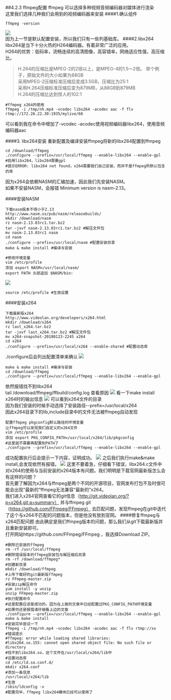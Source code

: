 ##4.2.3 ffmpeg配置
ffmpeg 可以选择多种视频音频编码器对媒体进行渲染  
这里我们选择几种我们会用到的视频编码器来安装
####1.确认组件
```
ffmpeg -version
```  

![](/assets/微信截图_20180124102624.png)  
因为上一节是默认配置安装，所以我们只有一些列基础库。
####2.libx264
libx264是当下十分火热的H264编码器。有着非常广泛的应用。  
H264的优势：低码率，流畅连续的高清图像，高容错率，网络适应性强，高压缩比。  

>H.264的压缩比是MPEG-2的2倍以上，是MPEG-4的1.5～2倍。
举个例子，原始文件的大小如果为88GB  
采用MPEG-2压缩标准压缩后变成3.5GB，压缩比为25∶1  
采用H.264压缩标准压缩后变为879MB，从88GB到879MB  
H.264的压缩比达到惊人的102∶1

```
#ffmpeg x264的使用
ffmpeg -i /tmp/nh.mp4 -vcodec libx264 -acodec aac -f flv rtmp://172.26.22.30:1935/mylive/66

```
可以看到我在命令中增加了-vcodec -acodec使用视频编码器libx264，使用音频编码器aac

####3. libx264安装
重新配置及编译安装ffmpeg将新的libx264配置到ffmpeg
```
cd /download/ffmpeg
./configure --prefix=/usr/local/ffmpeg --enable-libx264 --enable-gpl
#启用libx264，libx264需要gpl
#提示ERROR: libx264 not found，x264需要我们自己安装，而并不是ffmpeg所默认包含的库
```
因为x264会依赖NASM的汇编加速，因此我们先安装NASM。  
如果不安装NASM，会报错 Minimum version is nasm-2.13。

####安装NASM
```
下载nasm版本不得小于2.13
http://www.nasm.us/pub/nasm/releasebuilds/  
mkdir /download/nasm
rz nasm-2.13.03rc1.tar.bz2 
tar -jxvf nasm-2.13.03rc1.tar.bz2 #解压文件包
mv nasm-2.13.03rc1 nasm 
cd nasm
./configure --prefix=/usr/local/nasm #配置安装目录
make & make install #编译与安装

#修改环境变量
vim /etc/profile
添加 export NASM=/usr/local/nasm/
export PATH 头部追加 $NASM/bin: 
```
![](/assets/微信截图_20180124112101.png)
```
source /etc/profile #生效设置
```
####安装x264

```
下载最新版x264
http://www.videolan.org/developers/x264.html  
mkdir /download/x264
rz last_x264.tar.bz2  
tar -jxvf last_x264.tar.bz2 #解压文件包
mv x264-snapshot-20180123-2245 x264 
cd x264
./configure --prefix=/usr/local/x264 --enable-shared #配置动态库
```
./configure后会列出配置清单来确认
![](/assets/微信截图_20180124112621.png) 

```
make & make install #编译与安装
cd /download/ffmpeg
./configure --prefix=/usr/local/ffmpeg --enable-libx264 --enable-gpl
```
依然报错找不到libx264  
tail /download/ffmpeg/ffbuild/config.log 查看原因
![](/assets/微信截图_20180124114151.png) 
看一下make install x264时的输出信息
![](/assets/微信截图_20180124114257.png)
可以看到x264文件的目录  
因为我们安装的时候手动选择了安装路径--prefix=/usr/local/x264  
因此x264目录下的lib,include目录中的文件无法被ffmpeg自动发现

```
配置ffmpeg pkgconfig默认路径的环境变量
让ffmpeg可以发现我们自定义的x264文件
vim /etc/profile 
添加 export PKG_CONFIG_PATH=/usr/local/x264/lib/pkgconfig
#这里就不需要再配置到PATH了
./configure --prefix=/usr/local/ffmpeg --enable-libx264 --enable-gpl 
```
成功配置执行后会提示一下内容，证明成功。
![](/assets/微信截图_20180124132707.png)
之后我们执行make&make install,会发现依然有报错。
![
](/assets/微信截图_20180124155913.png)
这里不要着急，仔细看下错误，libx264.c文件中对x264的使用与当前安装的x264版本有问题。我们明明是下载官网最新版怎么会有这样的问题？  
首先要了解因为x264与ffmpeg是两个不同的开源项目，官网发布打包不及时很可能会出现“最新的”ffmpeg无法兼容“最新的”x264。  
我们进入x264官网查看它的git信息（http://git.videolan.org/?p=x264.git;a=summary） 并与ffmpeg git（https://github.com/FFmpeg/FFmpeg） 去匹配问题，发现ffmpeg在git中迭代了这个与x264不匹配的问题版本，但是他没有放到官网。
####修复ffmpeg与x264匹配问题
由此确定是我们ffmpeg版本的问题，那么我们从git下载最新版并且重新安装即可。  
打开网站https://github.com/FFmpeg/FFmpeg ，我选择Download ZIP。  

```
#删除已安装的ffmpeg
rm -rf /usr/local/ffmpeg
#删除错误版本的ffmpeg安装包与解压缩后目录 
rm -rf /download/ffmpeg*
#创建新目录
mkdir /download/ffmpeg 
#上传下载好的git最新版ffmpeg
rz FFmpeg-master.zip
#安装zip解压命令
yum install -y unzip
unzip FFmpeg-master.zip
#执行配置命令
#这里配置应该是成功的，因为在上面的文章中已经配置过PKG_CONFIG_PATH环境变量
#如果你还是报错请仔细看上边的文章
./configure --prefix=/usr/local/ffmpeg --enable-libx264 --enable-gpl 
make & make install
#安装完毕尝试一下
ffmpeg -i /tmp/nh.mp4 -vcodec libx264 -acodec aac -f flv rtmp://xx
#错误提示
#ffmpeg: error while loading shared libraries: 
#libx264.so.155: cannot open shared object file: No such file or directory
#找不到libx264.so，这个文件在/usr/local/x264/lib中
#设置动态库
cd /etc/ld.so.conf.d/
mkdir x264.conf
#添加一条信息
/usr/local/x264/lib
#生效
/sbin/ldconfig -v
#配置完毕，ffmpeg libx264模块已经可以使用了
``` 







